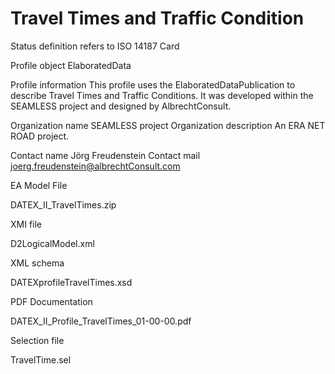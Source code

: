 # Travel Times and Traffic Condition

Status definition refers to ISO 14187
Card

Profile object
ElaboratedData

Profile information
This profile uses the ElaboratedDataPublication to describe Travel Times and Traffic Conditions.
It was developed within the SEAMLESS project and designed by AlbrechtConsult.

Organization name
SEAMLESS project
Organization description
An ERA NET ROAD project.

Contact name
Jörg Freudenstein
Contact mail
joerg.freudenstein@albrechtConsult.com

EA Model File

DATEX_II_TravelTimes.zip

XMI file

D2LogicalModel.xml

XML schema

DATEXprofileTravelTimes.xsd

PDF Documentation

DATEX_II_Profile_TravelTimes_01-00-00.pdf

Selection file

TravelTime.sel
